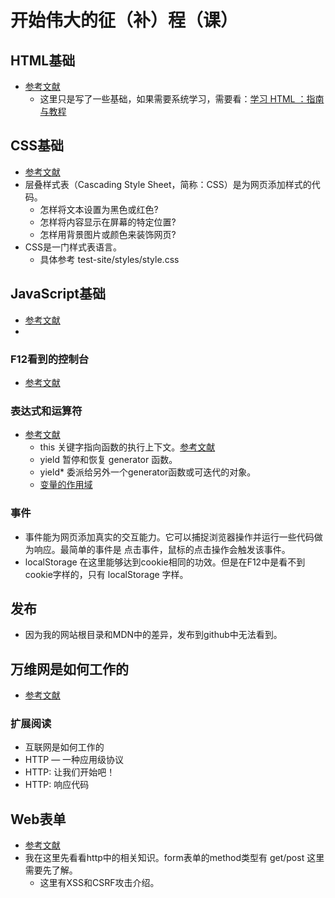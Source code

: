 <!--
 * @Author: HuangGang
 * @Date: 2021-05-29 18:24:59
 * @LastEditTime: 2021-05-29 23:43:40
 * @LastEditors: VincentCheng
 * @Description: 这里从头开始学习前端三大件。
 * @FilePath: \FontendLearnAgain\test-site\readme.md
-->

# 开始伟大的征（补）程（课）

## HTML基础
- [参考文献](https://developer.mozilla.org/zh-CN/docs/Learn/Getting_started_with_the_web/HTML_basics)
	- 这里只是写了一些基础，如果需要系统学习，需要看：[学习 HTML ：指南与教程](https://developer.mozilla.org/zh-CN/docs/Learn/HTML)

## CSS基础
- [参考文献](https://developer.mozilla.org/zh-CN/docs/Learn/Getting_started_with_the_web/CSS_basics)
- 层叠样式表（Cascading Style Sheet，简称：CSS）是为网页添加样式的代码。
	- 怎样将文本设置为黑色或红色?
	- 怎样将内容显示在屏幕的特定位置?
	- 怎样用背景图片或颜色来装饰网页?
- CSS是一门样式表语言。
	- 具体参考 test-site/styles/style.css
## JavaScript基础
- [参考文献](https://developer.mozilla.org/zh-CN/docs/Learn/Getting_started_with_the_web/JavaScript_basics)
- 

### F12看到的控制台
- [参考文献](https://developer.mozilla.org/zh-CN/docs/Learn/Common_questions/What_are_browser_developer_tools)

### 表达式和运算符
- [参考文献](https://developer.mozilla.org/zh-CN/docs/Web/JavaScript/Reference/Operators)
	- this 关键字指向函数的执行上下文。[参考文献](https://developer.mozilla.org/zh-CN/docs/Web/JavaScript/Reference/Operators/this)
	- yield 暂停和恢复 generator 函数。
	- yield* 委派给另外一个generator函数或可迭代的对象。
	- [变量的作用域](https://developer.mozilla.org/zh-CN/docs/Web/JavaScript/Guide/Grammar_and_types#%E5%8F%98%E9%87%8F%E7%9A%84%E4%BD%9C%E7%94%A8%E5%9F%9F)

### 事件
- 事件能为网页添加真实的交互能力。它可以捕捉浏览器操作并运行一些代码做为响应。最简单的事件是 点击事件，鼠标的点击操作会触发该事件。 
- localStorage 在这里能够达到cookie相同的功效。但是在F12中是看不到cookie字样的，只有 localStorage 字样。

## 发布
- 因为我的网站根目录和MDN中的差异，发布到github中无法看到。

## 万维网是如何工作的
- [参考文献](https://developer.mozilla.org/zh-CN/docs/Learn/Getting_started_with_the_web/How_the_Web_works)

### 扩展阅读
- 互联网是如何工作的
- HTTP — 一种应用级协议
- HTTP: 让我们开始吧！
- HTTP: 响应代码

## Web表单
- [参考文献](https://developer.mozilla.org/zh-CN/docs/Learn/Forms)
- 我在这里先看看http中的相关知识。form表单的method类型有 get/post 这里需要先了解。
	- 这里有XSS和CSRF攻击介绍。